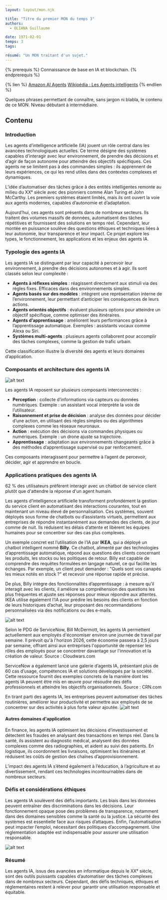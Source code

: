 ```yaml
---
layout: layout/mon.njk

title: "Titre du premier MON du temps 3"
authors:
  - OLIANA Guillaume

date: 1971-02-01
temps: 3
tags:

résumé: "Un MON traitant d'un sujet."
---
```


{% prerequis %}
Connaissance de base en IA et blockchain.
{% endprerequis %}

{% lien %}
[Amazon AI Agents](https://aws.amazon.com/fr/what-is/ai-agents/)
[Wikipédia : Les Agents intelligents](https://fr.wikipedia.org/wiki/Agent_intelligent)
{% endlien %}

Quelques phrases permettant de connaître, sans jargon ni blabla, le contenu de ce MON. Niveau débutant à intermédiaire.

## Contenu

### Introduction

Les agents d’intelligence artificielle (IA) jouent un rôle central dans les avancées technologiques actuelles. Ce terme désigne des systèmes capables d’interagir avec leur environnement, de prendre des décisions et d’agir de façon autonome pour atteindre des objectifs spécifiques. Ces agents ne se limitent pas à des commandes simples : ils apprennent de leurs expériences, ce qui les rend utiles dans des contextes complexes et dynamiques.

L’idée d’automatiser des tâches grâce à des entités intelligentes remonte au milieu du XXᵉ siècle avec des pionniers comme Alan Turing et John McCarthy. Les premiers systèmes étaient limités, mais ils ont ouvert la voie aux agents modernes, capables d’autonomie et d’adaptation.

Aujourd’hui, ces agents sont présents dans de nombreux secteurs. Ils traitent des volumes massifs de données, automatisent des tâches répétitives et fournissent des solutions en temps réel. Cependant, leur montée en puissance soulève des questions éthiques et techniques liées à leur autonomie, leur transparence et leur impact. Ce projet explore les types, le fonctionnement, les applications et les enjeux des agents IA.

### Typologie des agents IA

Les agents IA se distinguent par leur capacité à percevoir leur environnement, à prendre des décisions autonomes et à agir. Ils sont classés selon leur complexité :

- **Agents à réflexes simples** : réagissent directement aux stimuli via des règles fixes. Efficaces dans des environnements simples.
- **Agents basés sur des modèles** : intègrent une représentation interne de l’environnement, leur permettant d’anticiper les conséquences de leurs actions.
- **Agents orientés objectifs** : évaluent plusieurs options pour atteindre un objectif spécifique, comme optimiser des itinéraires.
- **Agents d’apprentissage** : améliorent leurs performances grâce à l’apprentissage automatique. Exemples : assistants vocaux comme Alexa ou Siri.
- **Systèmes multi-agents** : plusieurs agents collaborent pour accomplir des tâches complexes, comme la gestion de trafic urbain.

Cette classification illustre la diversité des agents et leurs domaines d’application.

### Composants et architecture des agents IA

![alt text](image.png)

Les agents IA reposent sur plusieurs composants interconnectés :

- **Perception** : collecte d’informations via capteurs ou données numériques. Exemple : un assistant vocal interprète la voix de l’utilisateur.
- **Raisonnement et prise de décision** : analyse des données pour décider d’une action, en utilisant des règles simples ou des algorithmes complexes comme les réseaux neuronaux.
- **Action** : exécution des décisions via commandes physiques ou numériques. Exemple : un drone ajuste sa trajectoire.
- **Apprentissage** : adaptation aux environnements changeants grâce à des méthodes d’apprentissage supervisé ou par renforcement.

Ces composants interagissent pour permettre à l’agent de percevoir, décider, agir et apprendre en boucle.

### Applications pratiques des agents IA

62 % des utilisateurs préfèrent interagir avec un chatbot de service client plutôt que d'attendre la réponse d'un agent humain.

Les agents d’intelligence artificielle transforment profondément la gestion du service client en automatisant des interactions courantes, tout en maintenant un niveau élevé de personnalisation. Ces systèmes, souvent déployés sous forme de chatbots ou d’assistants virtuels, permettent aux entreprises de répondre instantanément aux demandes des clients, de jour comme de nuit. Ils réduisent les délais d’attente et libèrent les équipes humaines pour se concentrer sur des cas plus complexes.

Un exemple concret est l’utilisation de l’IA par **IKEA**, qui a déployé un chatbot intelligent nommé **Billy**. Ce chatbot, alimenté par des technologies d’apprentissage automatique, répond aux questions des clients concernant les produits, les stocks ou les politiques de retour. Billy est capable de comprendre des requêtes formulées en langage naturel, ce qui facilite les échanges. Par exemple, un client peut demander : "Quels sont vos canapés les mieux notés en stock ?" et recevoir une réponse rapide et précise.

De plus, Billy intègre des fonctionnalités d’apprentissage : à mesure qu’il interagit avec les clients, il améliore sa compréhension des questions les plus fréquentes et ajuste ses réponses pour mieux répondre aux attentes. IKEA utilise également l’IA pour prédire les besoins des clients en fonction de leurs historiques d’achat, leur proposant des recommandations personnalisées via des notifications ou des e-mails.

![alt text](image-1.png)

Selon le PDG de ServiceNow, Bill McDermott, les agents IA permettent actuellement aux employés d'économiser environ une journée de travail par semaine. Il prévoit qu'à l'horizon 2026, cette économie passera à 2,5 jours par semaine, offrant ainsi aux entreprises l'opportunité de repenser les rôles des employés pour se concentrer davantage sur l'innovation et la création de valeur.
Source : Cloudwars.com

ServiceNow a également lancé une galerie d’agents IA, présentant plus de 60 cas d’usage, compétences IA et solutions développés par la société. Cette ressource fournit des exemples concrets de la manière dont les agents IA peuvent être mis en œuvre pour résoudre des défis professionnels et atteindre les objectifs organisationnels.
Source : CRN.com

En tirant parti des agents IA, les entreprises peuvent automatiser des tâches routinières, améliorer leur productivité et permettre aux employés de se concentrer sur des activités à plus forte valeur ajoutée.
![alt text](image-2.png)

#### Autres domaines d'application

En finance, les agents IA optimisent les décisions d’investissement et détectent les fraudes en analysant des transactions en temps réel. Dans la santé, ils assistent au diagnostic médical, analysent des données complexes comme des radiographies, et aident au suivi des patients. En logistique, ils coordonnent les livraisons, optimisent les itinéraires et réduisent les coûts de gestion des chaînes d’approvisionnement.

L’impact des agents IA s’étend également à l’éducation, à l’agriculture et au divertissement, rendant ces technologies incontournables dans de nombreux secteurs.

### Défis et considérations éthiques

Les agents IA soulèvent des défis importants. Les biais dans les données peuvent entraîner des discriminations dans les décisions. Leur fonctionnement opaque pose des problèmes de transparence, notamment dans des domaines sensibles comme la santé ou la justice. La sécurité des systèmes est essentielle face aux risques d’attaques. Enfin, l’automatisation peut impacter l’emploi, nécessitant des politiques d’accompagnement. Une réglementation adaptée est indispensable pour assurer une utilisation responsable.

![alt text](image-3.png)

### Résumé

Les agents IA, issus des avancées en informatique depuis le XXᵉ siècle, sont des outils puissants capables d’automatiser des tâches complexes dans de nombreux secteurs. Cependant, des défis techniques, éthiques et réglementaires restent à relever pour garantir une utilisation responsable et équitable.
